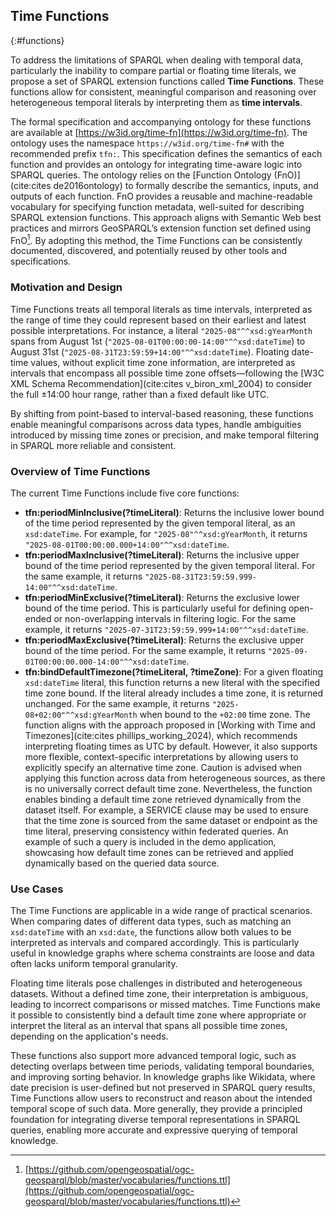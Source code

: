 ## Time Functions
{:#functions}

To address the limitations of SPARQL when dealing with temporal data, particularly the inability to compare partial or floating time literals, we propose a set of SPARQL extension functions called **Time Functions**.
These functions allow for consistent, meaningful comparison and reasoning over heterogeneous temporal literals by interpreting them as **time intervals**.

The formal specification and accompanying ontology for these functions are available at [https://w3id.org/time-fn](https://w3id.org/time-fn).
The ontology uses the namespace `https://w3id.org/time-fn#` with the recommended prefix `tfn:`.
This specification defines the semantics of each function and provides an ontology for integrating time-aware logic into SPARQL queries.
The ontology relies on the [Function Ontology (FnO)](cite:cites de2016ontology) to formally describe the semantics, inputs, and outputs of each function.
FnO provides a reusable and machine-readable vocabulary for specifying function metadata, well-suited for describing SPARQL extension functions.
This approach aligns with Semantic Web best practices and mirrors GeoSPARQL’s extension function set defined using FnO[^GeoSPARQLFunctions].
By adopting this method, the Time Functions can be consistently documented, discovered, and potentially reused by other tools and specifications.

[^GeoSPARQLFunctions]: [https://github.com/opengeospatial/ogc-geosparql/blob/master/vocabularies/functions.ttl](https://github.com/opengeospatial/ogc-geosparql/blob/master/vocabularies/functions.ttl)

### Motivation and Design

Time Functions treats all temporal literals as time intervals, interpreted as the range of time they could represent based on their earliest and latest possible interpretations. 
For instance, a literal `"2025-08"^^xsd:gYearMonth` spans from August 1st (`"2025-08-01T00:00:00-14:00"^^xsd:dateTime`) to August 31st (`"2025-08-31T23:59:59+14:00"^^xsd:dateTime`).
Floating date-time values, without explicit time zone information, are interpreted as intervals that encompass all possible time zone offsets—following the [W3C XML Schema Recommendation](cite:cites v_biron_xml_2004) to consider the full ±14:00 hour range, rather than a fixed default like UTC.

By shifting from point-based to interval-based reasoning, these functions enable meaningful comparisons across data types, handle ambiguities introduced by missing time zones or precision, and make temporal filtering in SPARQL more reliable and consistent.


### Overview of Time Functions

The current Time Functions include five core functions:

- **tfn:periodMinInclusive(?timeLiteral)**: Returns the inclusive lower bound of the time period represented by the given temporal literal, as an `xsd:dateTime`. For example, for `"2025-08"^^xsd:gYearMonth`, it returns `"2025-08-01T00:00:00.000+14:00"^^xsd:dateTime`.
- **tfn:periodMaxInclusive(?timeLiteral)**: Returns the inclusive upper bound of the time period represented by the given temporal literal. For the same example, it returns `"2025-08-31T23:59:59.999-14:00"^^xsd:dateTime`.
- **tfn:periodMinExclusive(?timeLiteral)**: Returns the exclusive lower bound of the time period. This is particularly useful for defining open-ended or non-overlapping intervals in filtering logic. For the same example, it returns `"2025-07-31T23:59:59.999+14:00"^^xsd:dateTime`.
- **tfn:periodMaxExclusive(?timeLiteral)**: Returns the exclusive upper bound of the time period. For the same example, it returns `"2025-09-01T00:00:00.000-14:00"^^xsd:dateTime`.
- **tfn:bindDefaultTimezone(?timeLiteral, ?timeZone)**: For a given floating `xsd:dateTime` literal, this function returns a new literal with the specified time zone bound. If the literal already includes a time zone, it is returned unchanged. For the same example, it returns `"2025-08+02:00"^^xsd:gYearMonth` when bound to the `+02:00` time zone.
The function aligns with the approach proposed in [Working with Time and Timezones](cite:cites phillips_working_2024), which recommends interpreting floating times as UTC by default.
However, it also supports more flexible, context-specific interpretations by allowing users to explicitly specify an alternative time zone.
Caution is advised when applying this function across data from heterogeneous sources, as there is no universally correct default time zone.
Nevertheless, the function enables binding a default time zone retrieved dynamically from the dataset itself.
For example, a SERVICE clause may be used to ensure that the time zone is sourced from the same dataset or endpoint as the time literal, preserving consistency within federated queries.
An example of such a query is included in the demo application, showcasing how default time zones can be retrieved and applied dynamically based on the queried data source.


### Use Cases

The Time Functions are applicable in a wide range of practical scenarios. When comparing dates of different data types, such as matching an `xsd:dateTime` with an `xsd:date`, the functions allow both values to be interpreted as intervals and compared accordingly.
This is particularly useful in knowledge graphs where schema constraints are loose and data often lacks uniform temporal granularity.

Floating time literals pose challenges in distributed and heterogeneous datasets. Without a defined time zone, their interpretation is ambiguous, leading to incorrect comparisons or missed matches.
Time Functions make it possible to consistently bind a default time zone where appropriate or interpret the literal as an interval that spans all possible time zones, depending on the application's needs.

These functions also support more advanced temporal logic, such as detecting overlaps between time periods, validating temporal boundaries, and improving sorting behavior.
In knowledge graphs like Wikidata, where date precision is user-defined but not preserved in SPARQL query results, Time Functions allow users to reconstruct and reason about the intended temporal scope of such data.
More generally, they provide a principled foundation for integrating diverse temporal representations in SPARQL queries, enabling more accurate and expressive querying of temporal knowledge.
